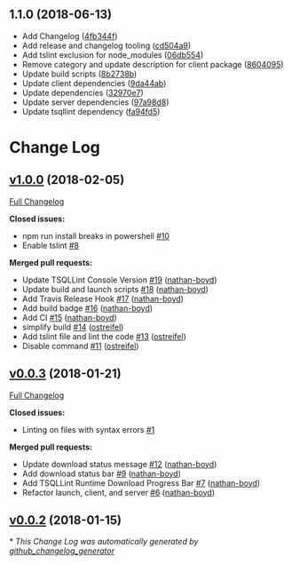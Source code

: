 <a name="1.1.0"></a>
## 1.1.0 (2018-06-13)

* Add Changelog ([4fb344f](https://github.com/tsqllint/tsqllint-vscode-extension/commit/4fb344f))
* Add release and changelog tooling ([cd504a9](https://github.com/tsqllint/tsqllint-vscode-extension/commit/cd504a9))
* Add tslint exclusion for node_modules ([06db554](https://github.com/tsqllint/tsqllint-vscode-extension/commit/06db554))
* Remove category and update description for client package ([8604095](https://github.com/tsqllint/tsqllint-vscode-extension/commit/8604095))
* Update build scripts ([8b2738b](https://github.com/tsqllint/tsqllint-vscode-extension/commit/8b2738b))
* Update client dependencies ([9da44ab](https://github.com/tsqllint/tsqllint-vscode-extension/commit/9da44ab))
* Update dependencies ([32970e7](https://github.com/tsqllint/tsqllint-vscode-extension/commit/32970e7))
* Update server dependencies ([97a98d8](https://github.com/tsqllint/tsqllint-vscode-extension/commit/97a98d8))
* Update tsqllint dependency ([fa94fd5](https://github.com/tsqllint/tsqllint-vscode-extension/commit/fa94fd5))



# Change Log

## [v1.0.0](https://github.com/tsqllint/tsqllint-vscode-extension/tree/v1.0.0) (2018-02-05)
[Full Changelog](https://github.com/tsqllint/tsqllint-vscode-extension/compare/v0.0.3...v1.0.0)

**Closed issues:**

- npm run install breaks in powershell [\#10](https://github.com/tsqllint/tsqllint-vscode-extension/issues/10)
- Enable tslint [\#8](https://github.com/tsqllint/tsqllint-vscode-extension/issues/8)

**Merged pull requests:**

- Update TSQLLint Console Version [\#19](https://github.com/tsqllint/tsqllint-vscode-extension/pull/19) ([nathan-boyd](https://github.com/nathan-boyd))
- Update build and launch scripts  [\#18](https://github.com/tsqllint/tsqllint-vscode-extension/pull/18) ([nathan-boyd](https://github.com/nathan-boyd))
- Add Travis Release Hook  [\#17](https://github.com/tsqllint/tsqllint-vscode-extension/pull/17) ([nathan-boyd](https://github.com/nathan-boyd))
- Add build badge [\#16](https://github.com/tsqllint/tsqllint-vscode-extension/pull/16) ([nathan-boyd](https://github.com/nathan-boyd))
- Add CI [\#15](https://github.com/tsqllint/tsqllint-vscode-extension/pull/15) ([nathan-boyd](https://github.com/nathan-boyd))
- simplify build [\#14](https://github.com/tsqllint/tsqllint-vscode-extension/pull/14) ([ostreifel](https://github.com/ostreifel))
- Add tslint file and lint the code [\#13](https://github.com/tsqllint/tsqllint-vscode-extension/pull/13) ([ostreifel](https://github.com/ostreifel))
- Disable command [\#11](https://github.com/tsqllint/tsqllint-vscode-extension/pull/11) ([ostreifel](https://github.com/ostreifel))

## [v0.0.3](https://github.com/tsqllint/tsqllint-vscode-extension/tree/v0.0.3) (2018-01-21)
[Full Changelog](https://github.com/tsqllint/tsqllint-vscode-extension/compare/v0.0.2...v0.0.3)

**Closed issues:**

- Linting on files with syntax errors [\#1](https://github.com/tsqllint/tsqllint-vscode-extension/issues/1)

**Merged pull requests:**

- Update download status message [\#12](https://github.com/tsqllint/tsqllint-vscode-extension/pull/12) ([nathan-boyd](https://github.com/nathan-boyd))
- Add download status bar [\#9](https://github.com/tsqllint/tsqllint-vscode-extension/pull/9) ([nathan-boyd](https://github.com/nathan-boyd))
- Add TSQLLint Runtime Download Progress Bar [\#7](https://github.com/tsqllint/tsqllint-vscode-extension/pull/7) ([nathan-boyd](https://github.com/nathan-boyd))
- Refactor launch, client, and server [\#6](https://github.com/tsqllint/tsqllint-vscode-extension/pull/6) ([nathan-boyd](https://github.com/nathan-boyd))

## [v0.0.2](https://github.com/tsqllint/tsqllint-vscode-extension/tree/v0.0.2) (2018-01-15)


\* *This Change Log was automatically generated by [github_changelog_generator](https://github.com/skywinder/Github-Changelog-Generator)*